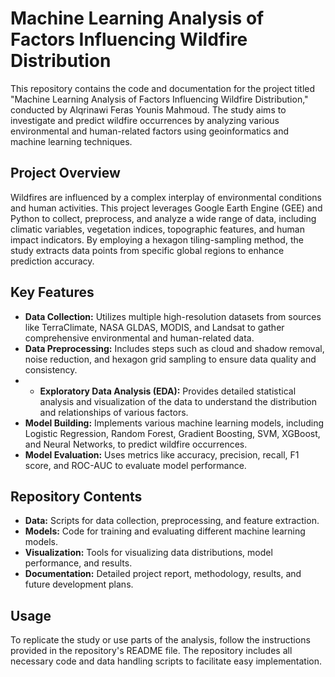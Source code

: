 # Machine Learning Analysis of Factors Influencing Wildfire Distribution

This repository contains the code and documentation for the project titled "Machine Learning Analysis of Factors Influencing Wildfire Distribution," conducted by Alqrinawi Feras Younis Mahmoud. The study aims to investigate and predict wildfire occurrences by analyzing various environmental and human-related factors using geoinformatics and machine learning techniques.

## Project Overview

Wildfires are influenced by a complex interplay of environmental conditions and human activities. This project leverages Google Earth Engine (GEE) and Python to collect, preprocess, and analyze a wide range of data, including climatic variables, vegetation indices, topographic features, and human impact indicators. By employing a hexagon tiling-sampling method, the study extracts data points from specific global regions to enhance prediction accuracy.

## Key Features

- **Data Collection:** Utilizes multiple high-resolution datasets from sources like TerraClimate, NASA GLDAS, MODIS, and Landsat to gather comprehensive environmental and human-related data.
- **Data Preprocessing:** Includes steps such as cloud and shadow removal, noise reduction, and hexagon grid sampling to ensure data quality and consistency.
- - **Exploratory Data Analysis (EDA):** Provides detailed statistical analysis and visualization of the data to understand the distribution and relationships of various factors.
- **Model Building:** Implements various machine learning models, including Logistic Regression, Random Forest, Gradient Boosting, SVM, XGBoost, and Neural Networks, to predict wildfire occurrences.
- **Model Evaluation:** Uses metrics like accuracy, precision, recall, F1 score, and ROC-AUC to evaluate model performance.

## Repository Contents

- **Data:** Scripts for data collection, preprocessing, and feature extraction.
- **Models:** Code for training and evaluating different machine learning models.
- **Visualization:** Tools for visualizing data distributions, model performance, and results.
- **Documentation:** Detailed project report, methodology, results, and future development plans.

## Usage

To replicate the study or use parts of the analysis, follow the instructions provided in the repository's README file. The repository includes all necessary code and data handling scripts to facilitate easy implementation.
